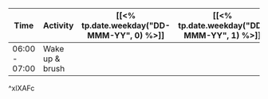 | Time          | Activity        | [[<% tp.date.weekday("DD-MMM-YY", 0) %>]] | [[<% tp.date.weekday("DD-MMM-YY", 1) %>]] | [[<% tp.date.weekday("DD-MMM-YY", 2) %>]] | [[<% tp.date.weekday("DD-MMM-YY", 3) %>]] | [[<% tp.date.weekday("DD-MMM-YY", 4) %>]] | [[<% tp.date.weekday("DD-MMM-YY", 5) %>]] | [[<% tp.date.weekday("DD-MMM-YY", 6) %>]] |
| ------------- | --------------- | ----------------------------------------- | ----------------------------------------- | ----------------------------------------- | ----------------------------------------- | ----------------------------------------- | ----------------------------------------- | ------ |
| 06:00 - 07:00 | Wake up & brush |                                           |                                           |                                           |                                           |                                           |                                           |        |
^xlXAFc
